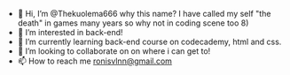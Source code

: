 - 👋 Hi, I’m @Thekuolema666 why this name? I have called my self "the death" in games many years so why not in coding scene too 8)
- 👀 I’m interested in back-end!
- 🌱 I’m currently learning back-end course on codecademy, html and css.
- 💞️ I’m looking to collaborate on on where i can get to!
- 📫 How to reach me ronisvlnn@gmail.com

<!---
Thekuolema666/Thekuolema666 is a ✨ special ✨ repository because its `README.md` (this file) appears on your GitHub profile.
You can click the Preview link to take a look at your changes.
--->
